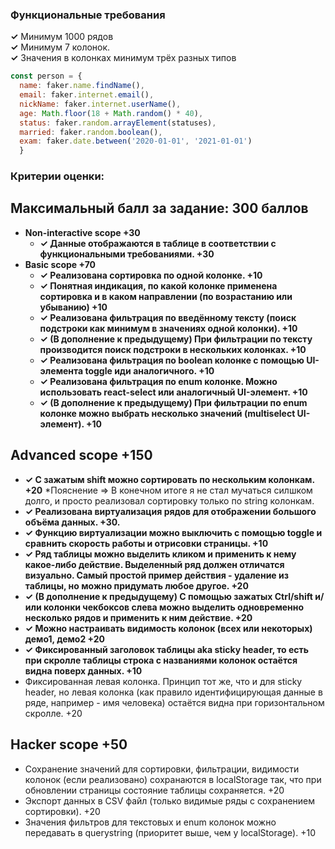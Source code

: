 ### Функциональные требования

**✓** Минимум 1000 рядов <br>
**✓** Минимум 7 колонок. <br>
**✓** Значения в колонках минимум трёх разных типов
```javascript
const person = {
  name: faker.name.findName(),
  email: faker.internet.email(),
  nickName: faker.internet.userName(),
  age: Math.floor(18 + Math.random() * 40),
  status: faker.random.arrayElement(statuses),
  married: faker.random.boolean(),
  exam: faker.date.between('2020-01-01', '2021-01-01')
  }
```

### Критерии оценки:

## Максимальный балл за задание: 300 баллов

* **Non-interactive scope +30**
  * **✓ Данные отображаются в таблице в соответствии с функциональными требованиями. +30** 
* **Basic scope +70**
  * **✓ Реализована сортировка по одной колонке. +10**
  * **✓ Понятная индикация, по какой колонке применена сортировка и в каком направлении (по возрастанию или убыванию) +10**
  * **✓ Реализована фильтрация по введённому тексту (поиск подстроки как минимум в значениях одной колонки). +10**
  * **✓ (В дополнение к предыдущему) При фильтрации по тексту производится поиск подстроки в нескольких колонках. +10**
  * **✓ Реализована фильтрация по boolean колонке с помощью UI-элемента toggle иди аналогичного. +10**
  * **✓ Реализована фильтрация по enum колонке. Можно использовать react-select или аналогичный UI-элемент. +10**
  * **✓ (В дополнение к предыдущему) При фильтрации по enum колонке можно выбрать несколько значений (multiselect UI-элемент). +10**

## Advanced scope +150

  * **✓ С зажатым shift можно сортировать по нескольким колонкам. +20**
    *Пояснение => В конечном итоге я не стал мучаться силшком долго, и просто реализовал сортировку только по string колонкам. 
  * **✓ Реализована виртуализация рядов для отображении большого объёма данных. +30.**
  * **✓ Функцию виртуализации можно выключить c помощью toggle и сравнить скорость работы и отрисовки страницы. +10**
  * **✓ Ряд таблицы можно выделить кликом и применить к нему какое-либо действие. Выделенный ряд должен отличатся визуально. Самый простой пример действия - удаление из таблицы, но можно придумать любое другое. +20**
  * **✓ (В дополнение к предыдущему) С помощью зажатых Ctrl/shift и/или колонки чекбоксов слева можно выделить одновременно несколько рядов и применить к ним действие. +20**
  * **✓ Можно настраивать видимость колонок (всех или некоторых) демо1, демо2 +20**
  * **✓ Фиксированный заголовок таблицы aka sticky header, то есть при скролле таблицы строка с названиями колонок остаётся видна поверх данных. +10**
  * Фиксированная левая колонка. Принцип тот же, что и для sticky header, но левая колонка (как правило идентифицирующая данные в ряде, например - имя человека) остаётся видна при горизонтальном скролле. +20

## Hacker scope +50

  * Сохранение значений для сортировки, фильтрации, видимости колонок (если реализовано) сохранаются в localStorage так, что при обновлении страницы состояние таблицы сохраняется. +20
  * Экспорт данных в CSV файл (только видимые ряды с сохранением сортировки). +20
  * Значения фильтров для текстовых и enum колонок можно передавать в querystring (приоритет выше, чем у localStorage). +10



  

